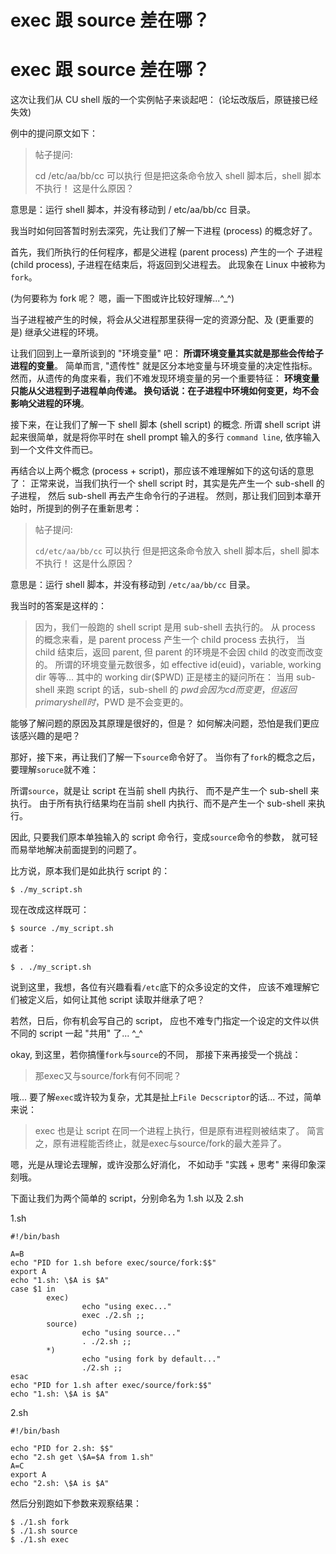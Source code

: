 # exec 跟 source 差在哪？

# exec 跟 source 差在哪？

这次让我们从 CU shell 版的一个实例帖子来谈起吧： (论坛改版后，原链接已经失效)

例中的提问原文如下：

> 帖子提问:
> 
> 
> cd /etc/aa/bb/cc 可以执行 但是把这条命令放入 shell 脚本后，shell 脚本不执行！ 这是什么原因？
> 

意思是：运行 shell 脚本，并没有移动到 / etc/aa/bb/cc 目录。

我当时如何回答暂时别去深究，先让我们了解一下进程 (process) 的概念好了。

首先，我们所执行的任何程序，都是父进程 (parent process) 产生的一个 子进程 (child process), 子进程在结束后，将返回到父进程去。 此现象在 Linux 中被称为`fork`。

(为何要称为 fork 呢？ 嗯，画一下图或许比较好理解...^_^)

当子进程被产生的时候，将会从父进程那里获得一定的资源分配、及 (更重要的是) 继承父进程的环境。

让我们回到上一章所谈到的 "环境变量" 吧： **所谓环境变量其实就是那些会传给子进程的变量**。 简单而言, "遗传性" 就是区分本地变量与环境变量的决定性指标。 然而，从遗传的角度来看，我们不难发现环境变量的另一个重要特征： **环境变量只能从父进程到子进程单向传递。 换句话说：在子进程中环境如何变更，均不会影响父进程的环境**。

接下来，在让我们了解一下 shell 脚本 (shell script) 的概念. 所谓 shell script 讲起来很简单，就是将你平时在 shell prompt 输入的多行 `command line`, 依序输入到一个文件文件而已。

再结合以上两个概念 (process + script)，那应该不难理解如下的这句话的意思了： 正常来说，当我们执行一个 shell 
script 时，其实是先产生一个 sub-shell 的子进程， 然后 sub-shell 再去产生命令行的子进程。 
然则，那让我们回到本章开始时，所提到的例子在重新思考：

> 帖子提问:
> 
> 
> `cd/etc/aa/bb/cc` 可以执行 但是把这条命令放入 shell 脚本后，shell 脚本不执行！ 这是什么原因？
> 

意思是：运行 shell 脚本，并没有移动到 `/etc/aa/bb/cc` 目录。

我当时的答案是这样的：

> 因为，我们一般跑的 shell script 是用 sub-shell 去执行的。 从 process 的概念来看，是 parent 
process 产生一个 child process 去执行， 当 child 结束后，返回 parent, 但 parent 的环境是不会因 
child 的改变而改变的。 所谓的环境变量元数很多，如 effective id(euid)，variable, working dir 
等等... 其中的 working dir($PWD) 正是楼主的疑问所在： 当用 sub-shell 来跑 script 
的话，sub-shell 的 $pwd 会因为 cd 而变更， 但返回 primary shell 时，$PWD 是不会变更的。
> 

能够了解问题的原因及其原理是很好的，但是？ 如何解决问题，恐怕是我们更应该感兴趣的是吧？

那好，接下来，再让我们了解一下`source`命令好了。 当你有了`fork`的概念之后，要理解`soruce`就不难：

所谓`source`，就是让 script 在当前 shell 内执行、 而不是产生一个 sub-shell 来执行。 由于所有执行结果均在当前 shell 内执行、而不是产生一个 sub-shell 来执行。

因此, 只要我们原本单独输入的 script 命令行，变成`source`命令的参数， 就可轻而易举地解决前面提到的问题了。

比方说，原本我们是如此执行 script 的：

`$ ./my_script.sh`

现在改成这样既可：

`$ source ./my_script.sh`

或者：

`$ . ./my_script.sh`

说到这里，我想，各位有兴趣看看`/etc`底下的众多设定的文件， 应该不难理解它们被定义后，如何让其他 script 读取并继承了吧？

若然，日后，你有机会写自己的 script， 应也不难专门指定一个设定的文件以供不同的 script 一起 "共用" 了... ^_^

okay, 到这里，若你搞懂`fork`与`source`的不同， 那接下来再接受一个挑战：

> 那exec又与source/fork有何不同呢？
> 

哦... 要了解`exec`或许较为复杂，尤其是扯上`File Decscriptor`的话... 不过，简单来说：

> exec 也是让 script 在同一个进程上执行，但是原有进程则被结束了。 简言之，原有进程能否终止，就是exec与source/fork的最大差异了。
> 

嗯，光是从理论去理解，或许没那么好消化， 不如动手 "实践 + 思考" 来得印象深刻哦。

下面让我们为两个简单的 script，分别命名为 1.sh 以及 2.sh

1.sh

`#!/bin/bash`

```
A=B
echo "PID for 1.sh before exec/source/fork:$$"
export A
echo "1.sh: \$A is $A"
case $1 in
        exec)
                echo "using exec..."
                exec ./2.sh ;;
        source)
                echo "using source..."
                . ./2.sh ;;
        *)
                echo "using fork by default..."
                ./2.sh ;;
esac
echo "PID for 1.sh after exec/source/fork:$$"
echo "1.sh: \$A is $A"
```

2.sh

`#!/bin/bash`

```
echo "PID for 2.sh: $$"
echo "2.sh get \$A=$A from 1.sh"
A=C
export A
echo "2.sh: \$A is $A"
```

然后分别跑如下参数来观察结果：

```
$ ./1.sh fork
$ ./1.sh source
$ ./1.sh exec
```